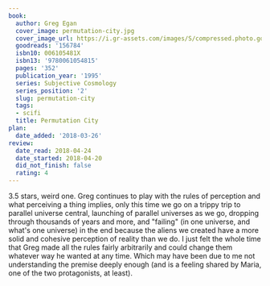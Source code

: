 ```yaml
---
book:
  author: Greg Egan
  cover_image: permutation-city.jpg
  cover_image_url: https://i.gr-assets.com/images/S/compressed.photo.goodreads.com/books/1287341300l/156784._SX98_.jpg
  goodreads: '156784'
  isbn10: 006105481X
  isbn13: '9780061054815'
  pages: '352'
  publication_year: '1995'
  series: Subjective Cosmology
  series_position: '2'
  slug: permutation-city
  tags:
  - scifi
  title: Permutation City
plan:
  date_added: '2018-03-26'
review:
  date_read: 2018-04-24
  date_started: 2018-04-20
  did_not_finish: false
  rating: 4
---
```


3.5 stars, weird one. Greg continues to play with the rules of perception and what perceiving a thing implies, only this time we go on a trippy trip to parallel universe central, launching of parallel universes as we go, dropping through thousands of years and more, and "failing" (in one universe, and what's one universe) in the end because the aliens we created have a more solid and cohesive perception of reality than we do. I just felt the whole time that Greg made all the rules fairly arbitrarily and could change them whatever way he wanted at any time. Which may have been due to me not understanding the premise deeply enough (and is a feeling shared by Maria, one of the two protagonists, at least).
